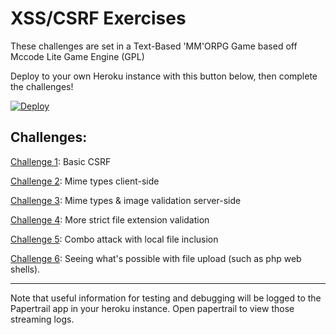 # XSS/CSRF Exercises

These challenges are set in a Text-Based 'MM'ORPG Game based off Mccode Lite Game Engine (GPL)

Deploy to your own Heroku instance with this button below, then complete the challenges!

[![Deploy](https://www.herokucdn.com/deploy/button.png)](https://heroku.com/deploy)

Challenges:
----------------------

[Challenge 1](https://github.com/breakthenet/file-upload-exercises/blob/master/challenges/challenge_1.md): Basic CSRF

[Challenge 2](https://github.com/breakthenet/file-upload-exercises/blob/master/challenges/challenge_2.md): Mime types client-side

[Challenge 3](https://github.com/breakthenet/file-upload-exercises/blob/master/challenges/challenge_3.md): Mime types & image validation server-side

[Challenge 4](https://github.com/breakthenet/file-upload-exercises/blob/master/challenges/challenge_4.md): More strict file extension validation

[Challenge 5](https://github.com/breakthenet/file-upload-exercises/blob/master/challenges/challenge_5.md): Combo attack with local file inclusion

[Challenge 6](https://github.com/breakthenet/file-upload-exercises/blob/master/challenges/challenge_6.md): Seeing what's possible with file upload (such as php web shells).


----------------------

Note that useful information for testing and debugging will be logged to the Papertrail app in your heroku instance. Open papertrail to view those streaming logs.
